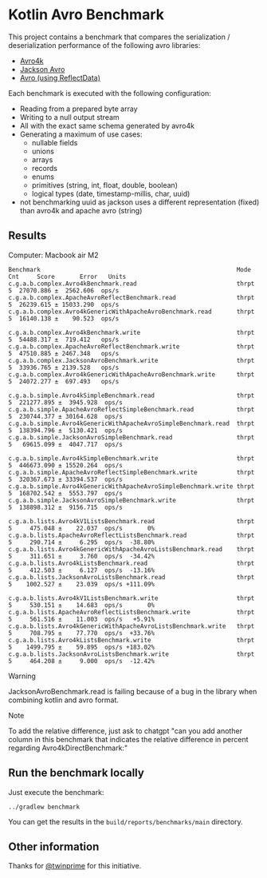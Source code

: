# Kotlin Avro Benchmark

This project contains a benchmark that compares the serialization / deserialization performance of the following avro libraries:

- [Avro4k](https://github.com/avro-kotlin/avro4k/)
- [Jackson Avro](https://github.com/FasterXML/jackson-dataformats-binary/tree/master/avro)
- [Avro (using ReflectData)](https://avro.apache.org/)

Each benchmark is executed with the following configuration:
- Reading from a prepared byte array
- Writing to a null output stream
- All with the exact same schema generated by avro4k
- Generating a maximum of use cases:
  - nullable fields
  - unions
  - arrays
  - records
  - enums
  - primitives (string, int, float, double, boolean)
  - logical types (date, timestamp-millis, char, uuid)
- not benchmarking uuid as jackson uses a different representation (fixed) than avro4k and apache avro (string)

## Results

Computer: Macbook air M2

```
Benchmark                                                       Mode   Cnt     Score       Error   Units
c.g.a.b.complex.Avro4kBenchmark.read                            thrpt    5  27070.886 ±  2562.606  ops/s
c.g.a.b.complex.ApacheAvroReflectBenchmark.read                 thrpt    5  26239.615 ± 15033.290  ops/s
c.g.a.b.complex.Avro4kGenericWithApacheAvroBenchmark.read       thrpt    5  16140.138 ±    90.523  ops/s

c.g.a.b.complex.Avro4kBenchmark.write                           thrpt    5  54488.317 ±  719.412   ops/s
c.g.a.b.complex.ApacheAvroReflectBenchmark.write                thrpt    5  47510.885 ± 2467.348   ops/s
c.g.a.b.complex.JacksonAvroBenchmark.write                      thrpt    5  33936.765 ± 2139.528   ops/s
c.g.a.b.complex.Avro4kGenericWithApacheAvroBenchmark.write      thrpt    5  24072.277 ±  697.493   ops/s

c.g.a.b.simple.Avro4kSimpleBenchmark.read                       thrpt    5  221277.895 ±  3945.928  ops/s
c.g.a.b.simple.ApacheAvroReflectSimpleBenchmark.read            thrpt    5  230744.377 ± 30164.628  ops/s
c.g.a.b.simple.Avro4kGenericWithApacheAvroSimpleBenchmark.read  thrpt    5  138394.796 ±  5130.421  ops/s
c.g.a.b.simple.JacksonAvroSimpleBenchmark.read                  thrpt    5   69615.099 ±  4047.717  ops/s

c.g.a.b.simple.Avro4kSimpleBenchmark.write                      thrpt    5  446673.090 ± 15520.264  ops/s
c.g.a.b.simple.ApacheAvroReflectSimpleBenchmark.write           thrpt    5  320367.673 ± 33394.537  ops/s
c.g.a.b.simple.Avro4kGenericWithApacheAvroSimpleBenchmark.write thrpt    5  168702.542 ±  5553.797  ops/s
c.g.a.b.simple.JacksonAvroSimpleBenchmark.write                 thrpt    5  138898.312 ±  9156.715  ops/s

c.g.a.b.lists.Avro4kV1ListsBenchmark.read	                    thrpt	 5	   475.048 ±    22.037  ops/s	    0%
c.g.a.b.lists.ApacheAvroReflectListsBenchmark.read	            thrpt	 5	   290.714 ±     6.295  ops/s  -38.80%
c.g.a.b.lists.Avro4kGenericWithApacheAvroListsBenchmark.read    thrpt	 5	   311.651 ±     3.760  ops/s  -34.42%
c.g.a.b.lists.Avro4kListsBenchmark.read	                        thrpt    5     412.503 ±     6.127  ops/s  -13.16%
c.g.a.b.lists.JacksonAvroListsBenchmark.read	                thrpt    5    1002.527 ±    23.039  ops/s +111.09%

c.g.a.b.lists.Avro4kV1ListsBenchmark.write	                    thrpt    5     530.151 ±    14.683  ops/s       0%
c.g.a.b.lists.ApacheAvroReflectListsBenchmark.write	            thrpt    5	   561.516 ±    11.003  ops/s   +5.91%
c.g.a.b.lists.Avro4kGenericWithApacheAvroListsBenchmark.write   thrpt    5     708.795 ±    77.770  ops/s  +33.76%
c.g.a.b.lists.Avro4kListsBenchmark.write                        thrpt    5    1499.795 ±    59.895  ops/s +183.02%
c.g.a.b.lists.JacksonAvroListsBenchmark.write                   thrpt    5     464.208 ±     9.000  ops/s  -12.42%

```

> [!WARNING]
> JacksonAvroBenchmark.read is failing because of a bug in the library when combining kotlin and avro format.

> [!NOTE]
> To add the relative difference, just ask to chatgpt "can you add another column in this benchmark that indicates the relative difference in percent regarding
> Avro4kDirectBenchmark:"

## Run the benchmark locally

Just execute the benchmark:

```shell
../gradlew benchmark
```

You can get the results in the `build/reports/benchmarks/main` directory.

## Other information

Thanks for [@twinprime](https://github.com/twinprime) for this initiative.
